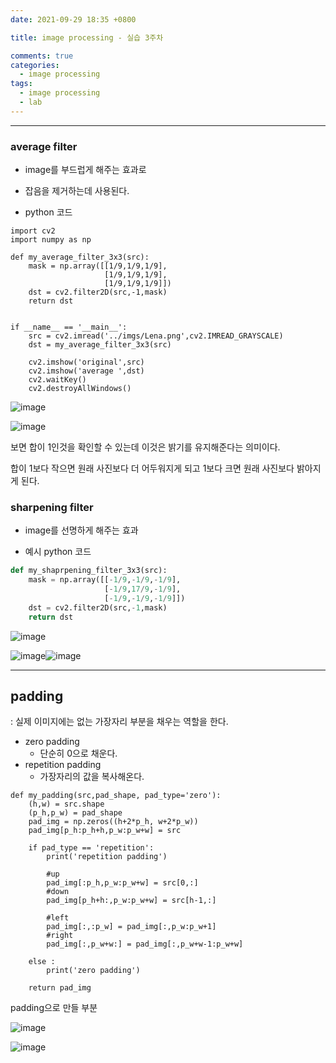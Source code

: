 ```yaml
---
date: 2021-09-29 18:35 +0800

title: image processing - 실습 3주차

comments: true
categories:
  - image processing
tags:
  - image processing
  - lab
---
```


---

### average filter

- image를 부드럽게 해주는 효과로
- 잡음을 제거하는데 사용된다.

- python 코드

```
import cv2
import numpy as np

def my_average_filter_3x3(src):
    mask = np.array([[1/9,1/9,1/9],
                     [1/9,1/9,1/9],
                     [1/9,1/9,1/9]])
    dst = cv2.filter2D(src,-1,mask)
    return dst


```

```
if __name__ == '__main__':
    src = cv2.imread('../imgs/Lena.png',cv2.IMREAD_GRAYSCALE)
    dst = my_average_filter_3x3(src)

    cv2.imshow('original',src)
    cv2.imshow('average ',dst)
    cv2.waitKey()
    cv2.destroyAllWindows()
```

![image](https://user-images.githubusercontent.com/49177223/135227280-1a173327-f29e-4834-9071-c8eebd509931.png)

![image](https://user-images.githubusercontent.com/49177223/135231637-69db910d-62b6-42a0-8b9d-25290be44d5b.png)

보면 합이 1인것을 확인할 수 있는데 이것은 밝기를 유지해준다는 의미이다.

합이 1보다 작으면 원래 사진보다 더 어두워지게 되고 1보다 크면 원래 사진보다 밝아지게 된다.

### sharpening filter

- image를 선명하게 해주는 효과

- 예시 python 코드

```python
def my_shaprpening_filter_3x3(src):
    mask = np.array([[-1/9,-1/9,-1/9],
                     [-1/9,17/9,-1/9],
                     [-1/9,-1/9,-1/9]])
    dst = cv2.filter2D(src,-1,mask)
    return dst

```

![image](https://user-images.githubusercontent.com/49177223/135261481-10cc5597-ef5c-40c7-a75e-e1a339262567.png)

![image](https://user-images.githubusercontent.com/49177223/135261737-91fe5a5b-b345-4e2c-a6f5-262de01f8cff.png)![image](https://user-images.githubusercontent.com/49177223/135261755-3863bd5f-2153-4c05-8493-94aebbb15506.png)

---

## padding

: 실제 이미지에는 없는 가장자리 부분을 채우는 역할을 한다.

- zero padding
  - 단순히 0으로 채운다.
- repetition padding
  - 가장자리의 값을 복사해온다.

```
def my_padding(src,pad_shape, pad_type='zero'):
    (h,w) = src.shape
    (p_h,p_w) = pad_shape
    pad_img = np.zeros((h+2*p_h, w+2*p_w))
    pad_img[p_h:p_h+h,p_w:p_w+w] = src

    if pad_type == 'repetition':
        print('repetition padding')

        #up
        pad_img[:p_h,p_w:p_w+w] = src[0,:]
        #down
        pad_img[p_h+h:,p_w:p_w+w] = src[h-1,:]

        #left
        pad_img[:,:p_w] = pad_img[:,p_w:p_w+1]
        #right
        pad_img[:,p_w+w:] = pad_img[:,p_w+w-1:p_w+w]

    else :
        print('zero padding')

    return pad_img

```

padding으로 만들 부분

![image](https://user-images.githubusercontent.com/49177223/135283042-c7f1bce5-6f54-4539-9b6b-8ef9cd7a023d.png)

![image](https://user-images.githubusercontent.com/49177223/135284965-9fec9d5d-9251-4466-b33c-42fde8655a7b.png)

